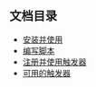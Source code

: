## 文档目录 ##

- [安装并使用](安装并使用.md)
- [编写脚本](./script/groovy/入门.md)
- [注册并使用触发器](./script/groovy/注册并使用触发器.md)
- [可用的触发器](./script/groovy/可用的触发器.md)
